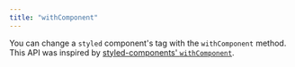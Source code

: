 ```yaml
---
title: "withComponent"
---
```


You can change a `styled` component's tag with the `withComponent` method. This API was inspired by [styled-components' `withComponent`](https://www.styled-components.com/docs/api#withcomponent).
